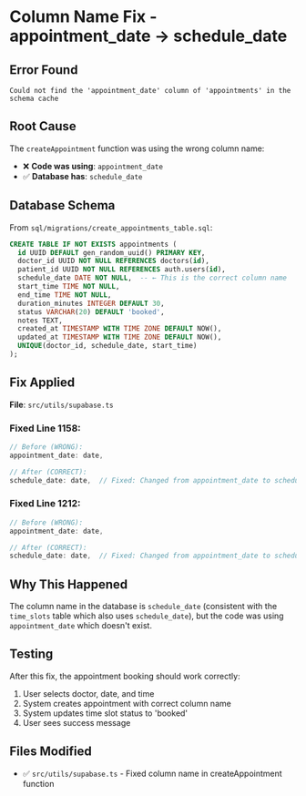 # Column Name Fix - appointment_date → schedule_date

## Error Found

```
Could not find the 'appointment_date' column of 'appointments' in the schema cache
```

## Root Cause

The `createAppointment` function was using the wrong column name:
- ❌ **Code was using**: `appointment_date`
- ✅ **Database has**: `schedule_date`

## Database Schema

From `sql/migrations/create_appointments_table.sql`:
```sql
CREATE TABLE IF NOT EXISTS appointments (
  id UUID DEFAULT gen_random_uuid() PRIMARY KEY,
  doctor_id UUID NOT NULL REFERENCES doctors(id),
  patient_id UUID NOT NULL REFERENCES auth.users(id),
  schedule_date DATE NOT NULL,  -- ← This is the correct column name
  start_time TIME NOT NULL,
  end_time TIME NOT NULL,
  duration_minutes INTEGER DEFAULT 30,
  status VARCHAR(20) DEFAULT 'booked',
  notes TEXT,
  created_at TIMESTAMP WITH TIME ZONE DEFAULT NOW(),
  updated_at TIMESTAMP WITH TIME ZONE DEFAULT NOW(),
  UNIQUE(doctor_id, schedule_date, start_time)
);
```

## Fix Applied

**File**: `src/utils/supabase.ts`

### Fixed Line 1158:
```javascript
// Before (WRONG):
appointment_date: date,

// After (CORRECT):
schedule_date: date,  // Fixed: Changed from appointment_date to schedule_date
```

### Fixed Line 1212:
```javascript
// Before (WRONG):
appointment_date: date,

// After (CORRECT):
schedule_date: date,  // Fixed: Changed from appointment_date to schedule_date
```

## Why This Happened

The column name in the database is `schedule_date` (consistent with the `time_slots` table which also uses `schedule_date`), but the code was using `appointment_date` which doesn't exist.

## Testing

After this fix, the appointment booking should work correctly:
1. User selects doctor, date, and time
2. System creates appointment with correct column name
3. System updates time slot status to 'booked'
4. User sees success message

## Files Modified

- ✅ `src/utils/supabase.ts` - Fixed column name in createAppointment function

